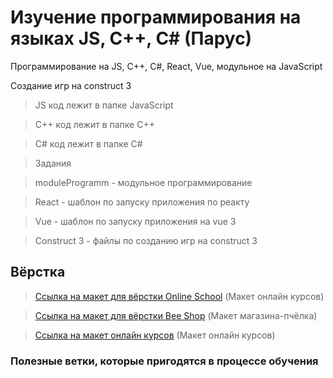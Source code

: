 # Изучение программирования на языках JS, С++, С# (Парус)
Программирование на JS, C++, C#, React, Vue, модульное на JavaScript

Создание игр на construct 3

> JS код лежит в папке JavaScript

> C++ код лежит в папке C++

> C# код лежит в папке C#

> Задания

> moduleProgramm - модульное программирование

> React - шаблон по запуску приложения по реакту

> Vue - шаблон по запуску приложения на vue 3

> Construct 3 - файлы по созданию игр на construct 3

## Вёрстка
 > <a href="https://www.figma.com/file/pS0KnmQeYHoKPXXrocNBB8/Product?node-id=0%3A1" target="_blank">Ссылка на макет для вёрстки Online School</a> (Макет онлайн курсов)

 > <a href="https://www.figma.com/file/vzq6B13f5QQovzYciVcoKl/Сайт-ПЧШ?type=design&node-id=0-1&mode=design&t=GeOQOs7RCl5WX0mP-0" target="_blank">Ссылка на макет для вёрстки Bee Shop</a> (Макет магазина-пчёлка)

 > <a href="https://www.figma.com/design/2xSwAb4gbhyQSCLihy8lIc/Online-Course-E-Learning-Educational-Website-UI-Template-Design-in-Light-Theme---FREE-Editable----Community-?node-id=21-335&t=bWhSq15TyI5huisr-0" target="_blank">Ссылка на макет онлайн курсов</a> (Макет онлайн курсов)

### Полезные ветки, которые пригодятся в процессе обучения
